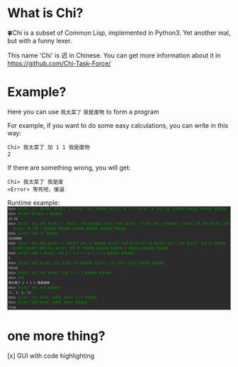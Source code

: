 

# What is Chi?
🍀Chi is a subset of Common Lisp, implemented in Python3. Yet another mal, but with a funny lexer.

This name 'Chi' is 迟 in Chinese. You can get more information about it in https://github.com/Chi-Task-Force/



# Example?
Here you can use `我太菜了` `我是废物` to form a program


For example, if you want to do some easy calculations, you can write in this way:
```
Chi> 我太菜了 加 1 1 我是废物
2
```


If there are something wrong, you will get:
```
Chi> 我太菜了 我是废
<Error> 等死吧，傻逼
```

Runtime example:
![Example](https://github.com/MisakaCenter/Chi/blob/master/example.png) 


# one more thing?
[x] GUI with code highlighting
